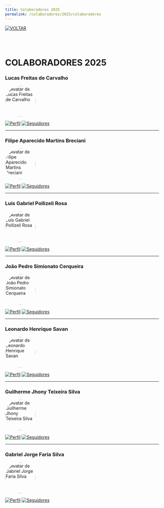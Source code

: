 ```yaml
---
title: Colaboradores 2025
permalink: /colaboradores/2025/colaboradores
---
```


[![VOLTAR](https://img.shields.io/static/v1?label=&message=VOLTAR&color=%23009BD5&style=for-the-badge)](https://si-unifeb.github.io/colaboradores/inicial)

<br><br>

<h1>
  COLABORADORES 2025
</h1>


### Lucas Freitas de Carvalho

<div>
  <img src="https://github.com/lucasfdcarvalho.png" alt="Avatar de Lucas Freitas de Carvalho" width="100" style="border-radius: 50%;">
</div>

[![Perfil](https://img.shields.io/badge/GitHub-lucasfdcarvalho-302683?&color=gray&logo=github)](https://github.com/lucasfdcarvalho) [![Seguidores](https://img.shields.io/github/followers/lucasfdcarvalho)](https://github.com/lucasfdcarvalho)

---

### Filipe Aparecido Martins Breciani

<div>
  <img src="https://github.com/Rhastt.png" alt="Avatar de Filipe Aparecido Martins Breciani" width="100" style="border-radius: 50%;">
</div>

[![Perfil](https://img.shields.io/badge/GitHub-Rhastt-302683?&color=gray&logo=github)](https://github.com/Rhastt) [![Seguidores](https://img.shields.io/github/followers/Rhastt)](https://github.com/Rhastt)

---

### Luís Gabriel Pollizeli Rosa

<div>
  <img src="https://github.com/LuiDynDev.png" alt="Avatar de Luís Gabriel Pollizeli Rosa" width="100" style="border-radius: 50%;">
</div>

[![Perfil](https://img.shields.io/badge/GitHub-LuiDynDev-302683?&color=gray&logo=github)](https://github.com/LuiDynDev) [![Seguidores](https://img.shields.io/github/followers/LuiDynDev)](https://github.com/LuiDynDev)

---

### João Pedro Simionato Cerqueira

<div>
  <img src="https://github.com/JOAOPEDROSCERQUEIRA.png" alt="Avatar de João Pedro Simionato Cerqueira" width="100" style="border-radius: 50%;">
</div>

[![Perfil](https://img.shields.io/badge/GitHub-JOAOPEDROSCERQUEIRA-302683?&color=gray&logo=github)](https://github.com/JOAOPEDROSCERQUEIRA) [![Seguidores](https://img.shields.io/github/followers/JOAOPEDROSCERQUEIRA)](https://github.com/JOAOPEDROSCERQUEIRA)

---

### Leonardo Henrique Savan

<div>
  <img src="https://github.com/Leo-Savan.png" alt="Avatar de Leonardo Henrique Savan" width="100" style="border-radius: 50%;">
</div>

[![Perfil](https://img.shields.io/badge/GitHub-Leonardo-302683?&color=gray&logo=github)](https://github.com/Leo-Savan) [![Seguidores](https://img.shields.io/github/followers/Leo-Savan)](https://github.com/Leo-Savan)

---

### Guilherme Jhony Teixeira Silva

<div>
  <img src="https://github.com/guijhony.png" alt="Avatar de Guilherme Jhony Teixeira Silva" width="100" style="border-radius: 50%;">
</div>

[![Perfil](https://img.shields.io/badge/GitHub-guijhony-302683?&color=gray&logo=github)](https://github.com/guijhony) [![Seguidores](https://img.shields.io/github/followers/guijhony)](https://github.com/guijhony)

---

### Gabriel Jorge Faria Silva

<div>
  <img src="https://github.com/Jubiscleisso.png" alt="Avatar de Gabriel Jorge Faria Silva" width="100" style="border-radius: 50%;">
</div>

[![Perfil](https://img.shields.io/badge/GitHub-Jubiscleisso-302683?&color=gray&logo=github)](https://github.com/Jubiscleisso) [![Seguidores](https://img.shields.io/github/followers/Jubiscleisso)](https://github.com/Jubiscleisso)